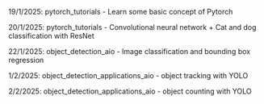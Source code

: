 19/1/2025: pytorch_tutorials - Learn some basic concept of Pytorch

20/1/2025: pytorch_tutorials - Convolutional neural network + Cat and dog classification with ResNet

22/1/2025: object_detection_aio - Image classification and bounding box regression

1/2/2025: object_detection_applications_aio - object tracking with YOLO

2/2/2025: object_detection_applications_aio - object counting with YOLO